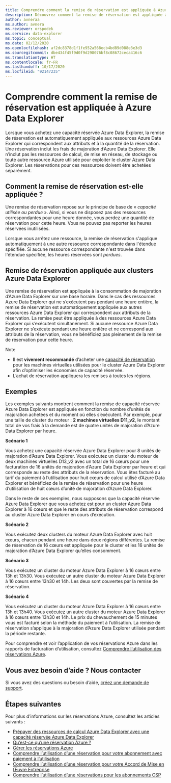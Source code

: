 ```yaml
---
title: Comprendre comment la remise de réservation est appliquée à Azure Data Explorer
description: Découvrez comment la remise de réservation est appliquée à Azure Data Explorer.
author: avneraa
ms.author: avnera
ms.reviewer: orspodek
ms.service: data-explorer
ms.topic: conceptual
ms.date: 02/12/2020
ms.openlocfilehash: af2dc8378d1f1fe952a568ecb4bd89d088e3e3d3
ms.sourcegitcommit: dbe434f45f9d0f9d298076bf8c08672ceca416c6
ms.translationtype: HT
ms.contentlocale: fr-FR
ms.lasthandoff: 10/17/2020
ms.locfileid: "92147235"
---
```

# <a name="understand-how-the-reservation-discount-is-applied-to-azure-data-explorer"></a>Comprendre comment la remise de réservation est appliquée à Azure Data Explorer

Lorsque vous achetez une capacité réservée Azure Data Explorer, la remise de réservation est automatiquement appliquée aux ressources Azure Data Explorer qui correspondent aux attributs et à la quantité de la réservation. Une réservation inclut les frais de majoration d’Azure Data Explorer. Elle n’inclut pas les ressources de calcul, de mise en réseau, de stockage ou toute autre ressource Azure utilisée pour exploiter le cluster Azure Data Explorer. Les réservations pour ces ressources doivent être achetées séparément.

## <a name="how-reservation-discount-is-applied"></a>Comment la remise de réservation est-elle appliquée ?

Une remise de réservation repose sur le principe de base de « *capacité utilisée ou perdue* ». Ainsi, si vous ne disposez pas des ressources correspondantes pour une heure donnée, vous perdez une quantité de réservation pour cette heure. Vous ne pouvez pas reporter les heures réservées inutilisées.

Lorsque vous arrêtez une ressource, la remise de réservation s'applique automatiquement à une autre ressource correspondante dans l'étendue spécifiée. Si aucune ressource correspondante n'est trouvée dans l'étendue spécifiée, les heures réservées sont *perdues*.

## <a name="reservation-discount-applied-to-azure-data-explorer-clusters"></a>Remise de réservation appliquée aux clusters Azure Data Explorer

Une remise de réservation est appliquée à la consommation de majoration d’Azure Data Explorer sur une base horaire. Dans le cas des ressources Azure Data Explorer qui ne s’exécutent pas pendant une heure entière, la remise de réservation est automatiquement appliquée aux autres ressources Azure Data Explorer qui correspondent aux attributs de la réservation. La remise peut être appliquée à des ressources Azure Data Explorer qui s’exécutent simultanément. Si aucune ressource Azure Data Explorer ne s’exécute pendant une heure entière et ne correspond aux attributs de la réservation, vous ne bénéficiez pas pleinement de la remise de réservation pour cette heure.

> [!NOTE]
> * Il est **vivement recommandé** d’acheter une [capacité de réservation](../../virtual-machines/windows/prepay-reserved-vm-instances.md) pour les machines virtuelles utilisées pour le cluster Azure Data Explorer afin d’optimiser les économies de capacité réservée.
> * L’achat de réservation appliquera les remises à toutes les régions.

## <a name="examples"></a>Exemples

Les exemples suivants montrent comment la remise de capacité réservée Azure Data Explorer est appliquée en fonction du nombre d’unités de majoration achetées et du moment où elles s’exécutent.
Par exemple, pour une taille de cluster du moteur : **2 machines virtuelles D11_v2**, le montant total de vos frais à la demande est de quatre unités de majoration d’Azure Data Explorer par heure.

**Scénario 1**

Vous achetez une capacité réservée Azure Data Explorer pour 8 unités de majoration d’Azure Data Explorer. Vous exécutez un cluster du moteur de deux machines virtuelles D13_v2 avec un total de 16 cœurs pour une facturation de 16 unités de majoration d’Azure Data Explorer par heure et qui corresponde au reste des attributs de la réservation. Vous êtes facturé au tarif du paiement à l’utilisation pour huit cœurs de calcul utilisé d’Azure Data Explorer et bénéficiez de la remise de réservation pour une heure d’utilisation de huit cœurs d’unité de majoration d’Azure Data Explorer.

Dans le reste de ces exemples, nous supposons que la capacité réservée Azure Data Explorer que vous achetez est pour un cluster Azure Data Explorer à 16 cœurs et que le reste des attributs de réservation correspond au cluster Azure Data Explorer en cours d’exécution.

**Scénario 2**

Vous exécutez deux clusters du moteur Azure Data Explorer avec huit cœurs, chacun pendant une heure dans deux régions différentes. La remise de réservation de 16 cœurs est appliquée pour le cluster et les 16 unités de majoration d’Azure Data Explorer qu’elles consomment.

**Scénario 3**

Vous exécutez un cluster du moteur Azure Data Explorer à 16 cœurs entre 13h et 13h30. Vous exécutez un autre cluster du moteur Azure Data Explorer à 16 cœurs entre 13h30 et 14h. Les deux sont couvertes par la remise de réservation.

**Scénario 4**

Vous exécutez un cluster du moteur Azure Data Explorer à 16 cœurs entre 13h et 13h40. Vous exécutez un autre cluster du moteur Azure Data Explorer à 16 cœurs entre 13h30 et 14h. Le prix du chevauchement de 15 minutes vous est facturé selon la méthode du paiement à l’utilisation. La remise de réservation s’applique à la majoration d’Azure Data Explorer utilisée pendant la période restante.

Pour comprendre et voir l’application de vos réservations Azure dans les rapports de facturation d’utilisation, consultez [Comprendre l’utilisation des réservations Azure](understand-reserved-instance-usage-ea.md).

## <a name="need-help-contact-us"></a>Vous avez besoin d’aide ? Nous contacter

Si vous avez des questions ou besoin d’aide, [créez une demande de support](https://go.microsoft.com/fwlink/?linkid=2083458).

## <a name="next-steps"></a>Étapes suivantes

Pour plus d’informations sur les réservations Azure, consultez les articles suivants :

* [Prépayer des ressources de calcul Azure Data Explorer avec une capacité réservée Azure Data Explorer](/azure/data-explorer/pricing-reserved-capacity)  
* [Qu’est-ce qu’une réservation Azure ?](save-compute-costs-reservations.md)  
* [Gérer les réservations Azure](manage-reserved-vm-instance.md)  
* [Comprendre l’utilisation d’une réservation pour votre abonnement avec paiement à l’utilisation](understand-reserved-instance-usage.md)
* [Comprendre l’utilisation d’une réservation pour votre Accord de Mise en Œuvre Entreprise](understand-reserved-instance-usage-ea.md)
* [Comprendre l’utilisation d’une réservations pour les abonnements CSP](/partner-center/azure-reservations)
